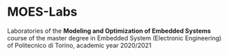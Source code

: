 # MOES-Labs
Laboratories of the **Modeling and Optimization of Embedded Systems** course of the master degree in Embedded System (Electronic Engineering) of Politecnico di Torino, academic year 2020/2021
